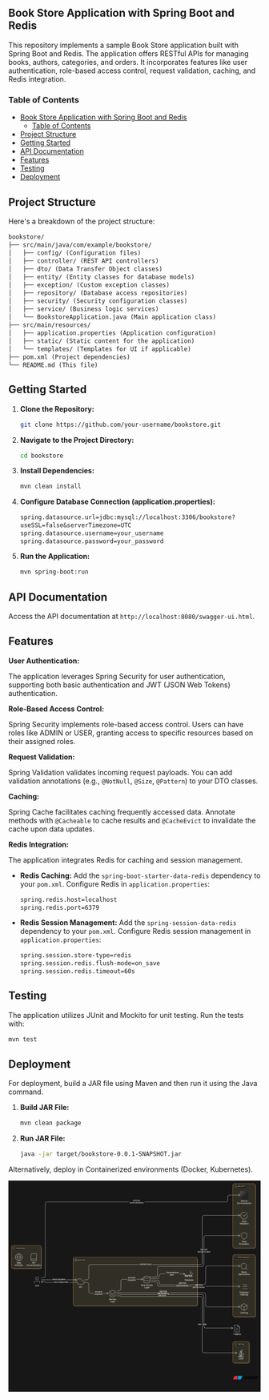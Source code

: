 ## Book Store Application with Spring Boot and Redis

This repository implements a sample Book Store application built with Spring Boot and Redis. The application offers RESTful APIs for managing books, authors, categories, and orders. It incorporates features like user authentication, role-based access control, request validation, caching, and Redis integration.

### Table of Contents

- [Book Store Application with Spring Boot and Redis](#book-store-application-with-spring-boot-and-redis)
  - [Table of Contents](#table-of-contents)
- [Project Structure](#project-structure)
- [Getting Started](#getting-started)
- [API Documentation](#api-documentation)
- [Features](#features)
- [Testing](#testing)
- [Deployment](#deployment)

## Project Structure

Here's a breakdown of the project structure:

```
bookstore/
├── src/main/java/com/example/bookstore/
│   ├── config/ (Configuration files)
│   ├── controller/ (REST API controllers)
│   ├── dto/ (Data Transfer Object classes)
│   ├── entity/ (Entity classes for database models)
│   ├── exception/ (Custom exception classes)
│   ├── repository/ (Database access repositories)
│   ├── security/ (Security configuration classes)
│   ├── service/ (Business logic services)
│   └── BookstoreApplication.java (Main application class)
├── src/main/resources/
│   ├── application.properties (Application configuration)
│   ├── static/ (Static content for the application)
│   └── templates/ (Templates for UI if applicable)
├── pom.xml (Project dependencies)
└── README.md (This file)
```

## Getting Started

1. **Clone the Repository:**

   ```bash
   git clone https://github.com/your-username/bookstore.git
   ```

2. **Navigate to the Project Directory:**

   ```bash
   cd bookstore
   ```

3. **Install Dependencies:**

   ```bash
   mvn clean install
   ```

4. **Configure Database Connection (application.properties):**

   ```properties
   spring.datasource.url=jdbc:mysql://localhost:3306/bookstore?useSSL=false&serverTimezone=UTC
   spring.datasource.username=your_username
   spring.datasource.password=your_password
   ```

5. **Run the Application:**

   ```bash
   mvn spring-boot:run
   ```

## API Documentation

Access the API documentation at `http://localhost:8080/swagger-ui.html`.

## Features

**User Authentication:**

The application leverages Spring Security for user authentication, supporting both basic authentication and JWT (JSON Web Tokens) authentication.

**Role-Based Access Control:**

Spring Security implements role-based access control. Users can have roles like ADMIN or USER, granting access to specific resources based on their assigned roles.

**Request Validation:**

Spring Validation validates incoming request payloads. You can add validation annotations (e.g., `@NotNull`, `@Size`, `@Pattern`) to your DTO classes.

**Caching:**

Spring Cache facilitates caching frequently accessed data. Annotate methods with `@Cacheable` to cache results and `@CacheEvict` to invalidate the cache upon data updates.

**Redis Integration:**

The application integrates Redis for caching and session management.

* **Redis Caching:** Add the `spring-boot-starter-data-redis` dependency to your `pom.xml`. Configure Redis in `application.properties`:

   ```properties
   spring.redis.host=localhost
   spring.redis.port=6379
   ```

* **Redis Session Management:** Add the `spring-session-data-redis` dependency to your `pom.xml`. Configure Redis session management in `application.properties`:

   ```properties
   spring.session.store-type=redis
   spring.session.redis.flush-mode=on_save
   spring.session.redis.timeout=60s
   ```

## Testing

The application utilizes JUnit and Mockito for unit testing. Run the tests with:

```bash
mvn test
```

## Deployment

For deployment, build a JAR file using Maven and then run it using the Java command.

1. **Build JAR File:**

   ```bash
   mvn clean package
   ```

2. **Run JAR File:**

   ```bash
   java -jar target/bookstore-0.0.1-SNAPSHOT.jar
   ```

Alternatively, deploy in Containerized environments (Docker, Kubernetes).


![High-Level System Design Diagram](image.png)